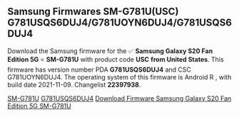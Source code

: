 <h2>Samsung Firmwares SM-G781U(USC) G781USQS6DUJ4/G781UOYN6DUJ4/G781USQS6DUJ4</h2>
Download the Samsung firmware for the ✅ <strong>Samsung Galaxy S20 Fan Edition 5G </strong> ⭐ <strong>SM-G781U</strong> with product code <strong>USC</strong> <strong> from United States</strong>. This firmware has version number PDA <strong>G781USQS6DUJ4</strong> and CSC G781UOYN6DUJ4. The operating system of this firmware is Android R , with build date 2021-11-09. Changelist <strong>22397938</strong>.


[SM-G781U](https://samfirm.shop/samsung/model/SM-G781U)
[G781USQS6DUJ4](https://samfirm.shop/samsung/pda/G781USQS6DUJ4)
[Download Firmware Samsung Galaxy S20 Fan Edition 5G SM-G781U](https://samfirm.shop/samsung/firmware/473102)
